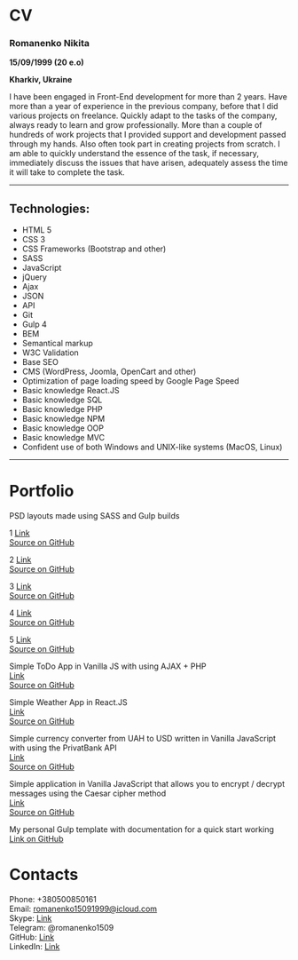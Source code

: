 # CV
### Romanenko Nikita

**15/09/1999 (20 e.o)**

**Kharkiv, Ukraine**

I have been engaged in Front-End development for more than 2 years. Have more than a year of experience in the previous company, before that I did various projects on freelance. Quickly adapt to the tasks of the company, always ready to learn and grow professionally. More than a couple of hundreds of work projects that I provided support and development passed through my hands. Also often took part in creating projects from scratch. I am able to quickly understand the essence of the task, if necessary, immediately discuss the issues that have arisen, adequately assess the time it will take to complete the task.

---

## Technologies:

- HTML 5
- CSS 3
- CSS Frameworks (Bootstrap and other)
- SASS
- JavaScript
- jQuery
- Ajax
- JSON
- API
- Git
- Gulp 4
- BEM
- Semantical markup
- W3C Validation
- Base SEO
- CMS (WordPress, Joomla, OpenCart and other)
- Optimization of page loading speed by Google Page Speed
- Basic knowledge React.JS
- Basic knowledge SQL
- Basic knowledge PHP
- Basic knowledge NPM
- Basic knowledge OOP
- Basic knowledge MVC
- Confident use of both Windows and UNIX-like systems (MacOS, Linux)

---
# Portfolio

PSD layouts made using SASS and Gulp builds

1 [Link](https://romanenko1509.github.io/PSD_Lambda/)  
[Source on GitHub](https://github.com/romanenko1509/PSD_Lambda)
  
2 [Link](https://romanenko1509.github.io/PSD_Claymore/)  
[Source on GitHub](https://github.com/romanenko1509/PSD_Claymore)

3 [Link](https://romanenko1509.github.io/PSD_MyCompany/)  
[Source on GitHub](https://github.com/romanenko1509/PSD_MyCompany)

4 [Link](https://romanenko1509.github.io/PSD_Marble/)  
[Source on GitHub](https://github.com/romanenko1509/PSD_Marble)

5 [Link](https://romanenko1509.github.io/PSD_Mark/)  
[Source on GitHub](https://github.com/romanenko1509/PSD_Mark)

Simple ToDo App in Vanilla JS with using AJAX + PHP  
[Link](http://romanenko1509.zzz.com.ua/to-do/)  
[Source on GitHub](https://github.com/romanenko1509/ToDoApp)

Simple Weather App in React.JS  
[Link](https://romanenko1509.github.io/reactWeatherApp/)  
[Source on GitHub](https://github.com/romanenko1509/reactWeatherApp)

Simple currency converter from UAH to USD written in Vanilla JavaScript with using the PrivatBank API  
[Link](https://romanenko1509.github.io/ExchangeRates/)  
[Source on GitHub](https://github.com/romanenko1509/ExchangeRates)

Simple application in Vanilla JavaScript that allows you to encrypt / decrypt messages using the Caesar cipher method  
[Link](https://romanenko1509.github.io/CaesarCipher/)  
[Source on GitHub](https://github.com/romanenko1509/CaesarCipher)

My personal Gulp template with documentation for a quick start working  
[Link on GitHub](https://github.com/romanenko1509/gulpBasicTemplate)

# Contacts

Phone: +380500850161  
Email: romanenko15091999@icloud.com  
Skype: [Link](https://join.skype.com/invite/fAhLX2Kuntxu)  
Telegram: @romanenko1509  
GitHub: [Link](https://github.com/romanenko1509)  
LinkedIn: [Link](https://www.linkedin.com/in/romanenko1509/)  
